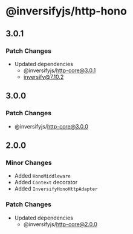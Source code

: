 # @inversifyjs/http-hono

## 3.0.1

### Patch Changes

- Updated dependencies
  - @inversifyjs/http-core@3.0.1
  - inversify@7.10.2

## 3.0.0

### Patch Changes

- @inversifyjs/http-core@3.0.0

## 2.0.0

### Minor Changes

- Added `HonoMiddleware`
- Added `Context` decorator
- Added `InversifyHonoHttpAdapter`

### Patch Changes

- Updated dependencies
  - @inversifyjs/http-core@2.0.0
